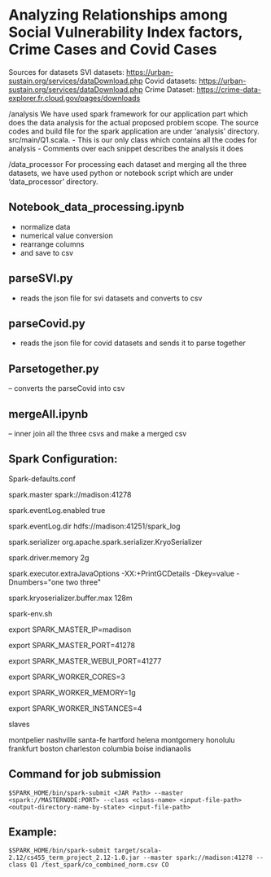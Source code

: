 # Analyzing Relationships among Social Vulnerability Index factors, Crime Cases and Covid Cases

Sources for datasets
SVI datasets: https://urban-sustain.org/services/dataDownload.php
Covid datasets: https://urban-sustain.org/services/dataDownload.php
Crime Dataset: https://crime-data-explorer.fr.cloud.gov/pages/downloads


/analysis
We have used spark framework for our application part which does the data analysis for the actual proposed problem scope. The source codes and build file for the spark application are under ‘analysis’ directory.
  src/main/Q1.scala.
    - This is our only class which contains all the codes for analysis
    - Comments over each snippet describes the analysis it does


/data_processor
For processing each dataset and merging all the three datasets, we have used python or notebook script which are under ‘data_processor’ directory.
## Notebook_data_processing.ipynb
  - normalize data
  - numerical value conversion
  - rearrange columns
  - and save to csv
## parseSVI.py
  - reads the json file for svi datasets and converts to csv
## parseCovid.py
   - reads the json file for covid datasets and sends it to parse together
## Parsetogether.py
   – converts the parseCovid into csv
## mergeAll.ipynb
   – inner join all the three csvs and make a merged csv
  
  
  
## Spark Configuration:


Spark-defaults.conf

spark.master spark://madison:41278

spark.eventLog.enabled true

spark.eventLog.dir hdfs://madison:41251/spark_log

spark.serializer org.apache.spark.serializer.KryoSerializer

spark.driver.memory 2g

spark.executor.extraJavaOptions -XX:+PrintGCDetails -Dkey=value -Dnumbers="one two
three"

spark.kryoserializer.buffer.max 128m

spark-env.sh

export SPARK_MASTER_IP=madison

export SPARK_MASTER_PORT=41278

export SPARK_MASTER_WEBUI_PORT=41277

export SPARK_WORKER_CORES=3

export SPARK_WORKER_MEMORY=1g

export SPARK_WORKER_INSTANCES=4


slaves

montpelier
nashville
santa-fe
hartford
helena
montgomery
honolulu
frankfurt
boston
charleston
columbia
boise
indianaolis


## Command for job submission

    $SPARK_HOME/bin/spark-submit <JAR Path> --master <spark://MASTERNODE:PORT> --class <class-name> <input-file-path> <output-directory-name-by-state> <input-file-path>
    
## Example:

    $SPARK_HOME/bin/spark-submit target/scala-2.12/cs455_term_project_2.12-1.0.jar --master spark://madison:41278 --class Q1 /test_spark/co_combined_norm.csv CO
